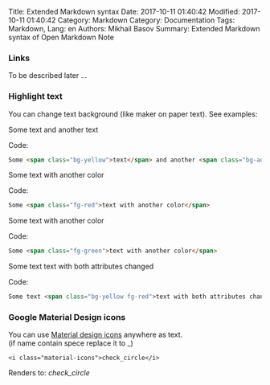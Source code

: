 Title: Extended Markdown syntax
Date: 2017-10-11 01:40:42
Modified: 2017-10-11 01:40:42
Category: Markdown
Category: Documentation
Tags: Markdown,
Lang: en
Authors: Mikhail Basov
Summary: Extended Markdown syntax of Open Markdown Note

### Links

To be described later ...

### Highlight text 

You can change text background (like maker on paper text). See examples:

Some <span class="bg-yellow">text</span> and another <span class="bg-aqua">text</span>

Code:

``` html
Some <span class="bg-yellow">text</span> and another <span class="bg-aqua">text</span>
```

Some <span class="fg-red">text with another color</span>

Code:

``` html
Some <span class="fg-red">text with another color</span>
```

Some <span class="fg-green">text with another color</span>

Code:

``` html
Some <span class="fg-green">text with another color</span>
```

Some text <span class="bg-yellow fg-red">text with both attributes changed</span>

Code:

``` html
Some text <span class="bg-yellow fg-red">text with both attributes changed</span>
```

### Google Material Design icons

You can use [Material design icons](https://material.io/icons/) anywhere as text.  
(if name contain spece replace it to _)

    <i class="material-icons">check_circle</i>
    
Renders to: <i class="material-icons">check_circle</i>

